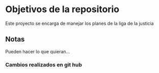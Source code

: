 # Objetivos de la repositorio

Este proyecto se encarga de manejar los planes de la liga de la justicia


## Notas
Pueden hacer lo que quieran...

### Cambios realizados en git hub
